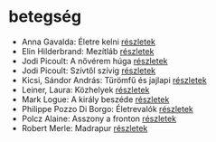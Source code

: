 # betegség

- Anna Gavalda: Életre kelni [részletek](../_details/Anna%20Gavalda.md#id_1303)
- Elin Hilderbrand: Mezítláb [részletek](../_details/Elin%20Hilderbrand.md#id_995)
- Jodi Picoult: A nővérem húga [részletek](../_details/Jodi%20Picoult.md#id_350)
- Jodi Picoult: Szívtől szívig [részletek](../_details/Jodi%20Picoult.md#id_351)
- Kicsi, Sándor András: Tűrömfű és jajlapi [részletek](../_details/Kicsi%2C%20S%C3%A1ndor%20Andr%C3%A1s.md#id_384)
- Leiner, Laura: Közhelyek [részletek](../_details/Leiner%2C%20Laura.md#id_1481)
- Mark Logue: A király beszéde [részletek](../_details/Mark%20Logue.md#id_298)
- Philippe Pozzo Di Borgo: Életrevalók [részletek](../_details/Philippe%20Pozzo%20Di%20Borgo.md#id_1267)
- Polcz Alaine: Asszony a fronton [részletek](../_details/Polcz%20Alaine.md#id_1443)
- Robert Merle: Madrapur [részletek](../_details/Robert%20Merle.md#id_334)